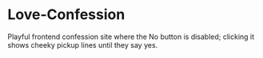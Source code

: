 # Love-Confession
Playful frontend confession site where the No button is disabled; clicking it shows cheeky pickup lines until they say yes.
